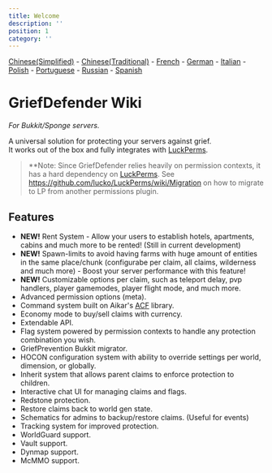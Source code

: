 ```yaml
---
title: Welcome
description: ''
position: 1
category: ''
---
```


[Chinese(Simplified)](https://translate.google.com/translate?sl=auto&tl=zh-CN&u=https://github.com/bloodmc/GriefDefender/wiki) -
[Chinese(Traditional)](https://translate.google.com/translate?sl=auto&tl=zh-TW&u=https://github.com/bloodmc/GriefDefender/wiki) -
[French](https://translate.google.com/translate?sl=auto&tl=fr&u=https://github.com/bloodmc/GriefDefender/wiki) -
[German](https://translate.google.com/translate?sl=auto&tl=de&u=https://github.com/bloodmc/GriefDefender/wiki) -
[Italian](https://translate.google.com/translate?sl=auto&tl=it&u=https://github.com/bloodmc/GriefDefender/wiki) -
[Polish](https://translate.google.com/translate?sl=auto&tl=pl&u=https://github.com/bloodmc/GriefDefender/wiki) -
[Portuguese](https://translate.google.com/translate?sl=auto&tl=pt&u=https://github.com/bloodmc/GriefDefender/wiki) -
[Russian](https://translate.google.com/translate?sl=auto&tl=ru&u=https://github.com/bloodmc/GriefDefender/wiki) -
[Spanish](https://translate.google.com/translate?sl=auto&tl=es&u=https://github.com/bloodmc/GriefDefender/wiki)


# GriefDefender Wiki
*For Bukkit/Sponge servers.*

A universal solution for protecting your servers against grief.  
It works out of the box and fully integrates with [LuckPerms](https://ci.lucko.me/job/LuckPerms/).

> **Note: Since GriefDefender relies heavily on permission contexts, it has a hard dependency on [LuckPerms]. See <https://github.com/lucko/LuckPerms/wiki/Migration> on how to migrate to LP from another permissions plugin.

## Features
* **NEW!** Rent System - Allow your users to establish hotels, apartments, cabins and much more to be rented! (Still in current development)
* **NEW!** Spawn-limits to avoid having farms with huge amount of entities in the same place/chunk (configurabe per claim, all claims, wilderness and much more) - Boost your server performance with this feature!
* **NEW!** Customizable options per claim, such as teleport delay, pvp handlers, player gamemodes, player flight mode, and much more.
* Advanced permission options (meta).
* Command system built on Aikar's [ACF] library.
* Economy mode to buy/sell claims with currency.
* Extendable API.
* Flag system powered by permission contexts to handle any protection combination you wish.
* GriefPrevention Bukkit migrator.
* HOCON configuration system with ability to override settings per world, dimension, or globally.
* Inherit system that allows parent claims to enforce protection to children.
* Interactive chat UI for managing claims and flags.
* Redstone protection.
* Restore claims back to world gen state.
* Schematics for admins to backup/restore claims. (Useful for events)
* Tracking system for improved protection.  
* WorldGuard support.
* Vault support.
* Dynmap support.
* McMMO support.

[ACF]: https://github.com/aikar/commands
[Discord]: https://discord.gg/jy4FQDz
[Forge]: http://files.minecraftforge.net
[Java 8]: http://java.oracle.com
[LuckPerms]: https://github.com/lucko/LuckPerms
[Source]: https://github.com/bloodmc/GriefDefender
[SpongeForge]: https://www.spongepowered.org/downloads/spongeforge
[SpongeVanilla]: https://www.spongepowered.org/downloads/spongevanilla